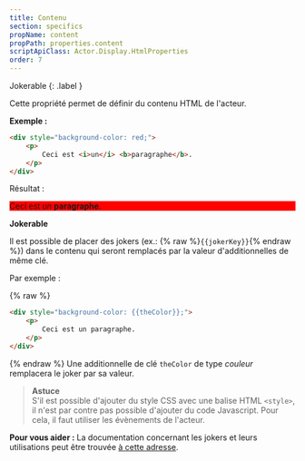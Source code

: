 ```yaml
---
title: Contenu
section: specifics
propName: content
propPath: properties.content
scriptApiClass: Actor.Display.HtmlProperties
order: 7
---
```


Jokerable
{: .label }

Cette propriété permet de définir du contenu HTML de l'acteur.

**Exemple :**

```html
<div style="background-color: red;">
    <p>
        Ceci est <i>un</i> <b>paragraphe</b>.
    </p>
</div>
```
Résultat :
<div style="background-color: red;">
    <p>
        Ceci est <i>un</i> <b>paragraphe</b>.
    </p>
</div>

**Jokerable**

Il est possible de placer des jokers (ex.: {% raw %}`{{jokerKey}}`{% endraw %}) dans le contenu qui seront remplacés par la valeur d'additionnelles de même clé.

Par exemple :

{% raw %}
```html
<div style="background-color: {{theColor}};">
    <p>
        Ceci est un paragraphe.
    </p>
</div>
```
{% endraw %}
Une additionnelle de clé `theColor` de type *couleur* remplacera le joker par sa valeur.

> **Astuce**<br>
> S'il est possible d'ajouter du style CSS avec une balise HTML `<style>`, il n'est par contre pas possible d'ajouter du code Javascript.
> Pour cela, il faut utiliser les évènements de l'acteur.

**Pour vous aider :**
La documentation concernant les jokers et leurs utilisations peut être trouvée [à cette adresse]().
